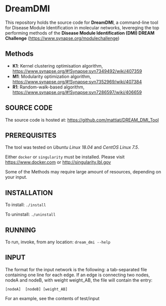 # DreamDMI
This repository holds the source code for **DreamDMI**, a command-line tool for Disease Module Identification in molecular networks, levereging the top performing methods of the **Disease Module Identification (DMI) DREAM Challenge** (https://www.synapse.org/modulechallenge)

## Methods
* **K1**: Kernel clustering optimisation algorithm, https://www.synapse.org/#!Synapse:syn7349492/wiki/407359
* **M1**: Modularity optimization algorithm, https://www.synapse.org/#!Synapse:syn7352969/wiki/407384
* **R1**: Random-walk-based algorithm, https://www.synapse.org/#!Synapse:syn7286597/wiki/406659


## SOURCE CODE
The source code is hosted at: https://github.com/mattiat/DREAM_DMI_Tool

## PREREQUISITES
The tool was tested on *Ubuntu Linux 18.04* and *CentOS Linux 7.5*.

Either ```docker``` or ```singularity``` must be installed. Please visit https://www.docker.com or http://singularity.lbl.gov

Some of the Methods may require large amount of resources, depending on your input.

## INSTALLATION
To install: ```./install```

To uninstall: ```./uninstall```

## RUNNING
To run, invoke, from any location: ```dream_dmi --help```

## INPUT
The format for the input network is the following: a tab-separated file containing one line for each edge. If an edge is connecting two nodes, nodeA and nodeB, with weight weight_AB, the file will contain the entry:

```[nodeA]	[nodeB]	[weight_AB]```


For an example, see the contents of test/input
